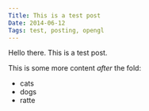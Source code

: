 ```yaml
---
Title: This is a test post
Date: 2014-06-12
Tags: test, posting, opengl
---
```


Hello there. This is a test post.

<!--more-->

This is some more content _after_ the fold:

 * cats
 * dogs
 * ratte
